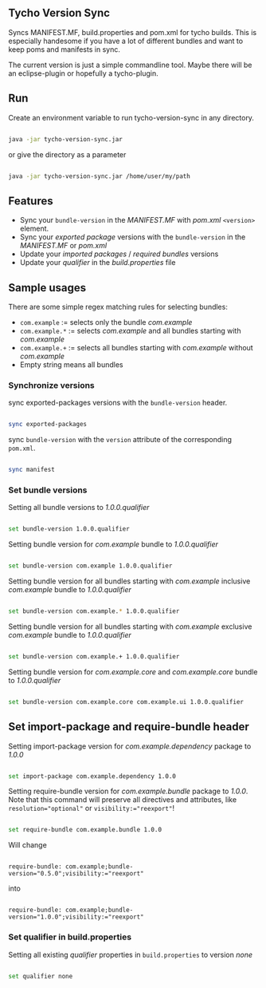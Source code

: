 ## Tycho Version Sync

Syncs MANIFEST.MF, build.properties and pom.xml for tycho builds.
This is especially handesome if you have a lot of different 
bundles and want to keep poms and manifests in sync.

The current version is just a simple commandline tool. Maybe there
will be an eclipse-plugin or hopefully a tycho-plugin.

## Run

Create an environment variable to run tycho-version-sync
in any directory.

```bash

java -jar tycho-version-sync.jar 
```

or give the directory as a parameter

```bash

java -jar tycho-version-sync.jar /home/user/my/path
```

## Features

* Sync your `bundle-version` in the _MANIFEST.MF_ with _pom.xml_ `<version>` element.
* Sync your _exported package_ versions with the `bundle-version` in the _MANIFEST.MF_ or _pom.xml_
* Update your _imported packages_ / _required bundles_ versions
* Update your _qualifier_ in the _build.properties_ file

## Sample usages

There are some simple regex matching rules for selecting bundles:

* `com.example` := selects only the bundle _com.example_
* `com.example.*` := selects _com.example_ and all bundles starting with _com.example_
* `com.example.+` := selects all bundles starting with _com.example_ without _com.example_
* Empty string means all bundles

### Synchronize versions

sync exported-packages versions with the `bundle-version` header.

```bash

sync exported-packages
```

sync `bundle-version` with the `version` attribute of the corresponding `pom.xml`.

```bash

sync manifest
```

### Set bundle versions

Setting all bundle versions to _1.0.0.qualifier_

```bash

set bundle-version 1.0.0.qualifier
```


Setting bundle version for _com.example_ bundle to _1.0.0.qualifier_

```bash

set bundle-version com.example 1.0.0.qualifier 
```

Setting bundle version for all bundles starting with _com.example_ inclusive _com.example_ bundle to _1.0.0.qualifier_

```bash

set bundle-version com.example.* 1.0.0.qualifier
```

Setting bundle version for all bundles starting with _com.example_ exclusive _com.example_ bundle to _1.0.0.qualifier_

```bash

set bundle-version com.example.+ 1.0.0.qualifier
```

Setting bundle version for _com.example.core_ and _com.example.core_ bundle to _1.0.0.qualifier_

```bash

set bundle-version com.example.core com.example.ui 1.0.0.qualifier
```

## Set import-package and require-bundle header

Setting import-package version for _com.example.dependency_ package to _1.0.0_

```bash

set import-package com.example.dependency 1.0.0
```

Setting require-bundle version for _com.example.bundle_ package to _1.0.0_.
Note that this command will preserve all directives and attributes, like
`resolution="optional"` or `visibility:="reexport"`!

```bash

set require-bundle com.example.bundle 1.0.0
```

Will change

```properties

require-bundle: com.example;bundle-version="0.5.0";visibility:="reexport"
```

into

```properties

require-bundle: com.example;bundle-version="1.0.0";visibility:="reexport"
```



### Set qualifier in build.properties

Setting all existing _qualifier_ properties in `build.properties` to version _none_

```bash

set qualifier none
```
